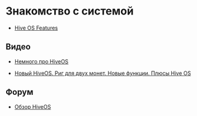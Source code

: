 # Знакомство с системой

- <a href="https://hiveos.farm/features/">Hive OS Features</a>

## Видео
- <a href="https://www.youtube.com/watch?v=CuUndfthnLI">Немного про HiveOS</a>

- <a href="https://www.youtube.com/watch?v=NhyvKXj4vYs">Новый HiveOS. Риг для двух монет. Новые функции. Плюсы Hive OS</a>

## Форум
- <a href="https://forum.hiveos.farm/t/ru-hiveos/3321">Обзор HiveOS </a>
